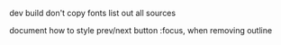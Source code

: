 <!-- AWS account -->
<!-- flickity.metafizzy.co subdomain -->
<!-- hover.com account -->
<!-- re-direct flickityjs.com -->
<!-- Texta font -->
<!-- font-sizes in em -->
<!-- mobile hero gallery -->
<!-- GitHub link -->
<!-- copy assets to build/ -->
<!-- copy flickity files to build/ -->
dev build
  don't copy fonts
  list out all sources
<!-- figure out s3cmd -->
<!-- tag version 0.1.0, npm publish -->

document how to style prev/next button :focus, when removing outline

